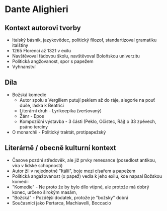 # Dante Alighieri

## Kontext autorovi tvorby

- Italský básník, jazykovědec, politický filozof, standartizoval gramatiku italštiny
- 1265 Florenci až 1321 v exilu
- Navštěvoval řádovou školu, navštěvoval Boloňskou univerzitu
- Politická angžovanost, spor s papežem
- Vyhnanství

## Díla

- Božská komedie
  - Autor spolu s Vergiliem putují peklem až do ráje, alegorie na pouť duše, láska k Beatrici
  - Literární druh - Lyrikoepika (veršovaný)
  - Žánr - Epos
  - Kompoziční výstavba - 3 části (Peklo, Očistec, Ráj) o 33 zpěvech, psáno tercíny
- O monarchii - Politický traktát, protipapežský

## Literárně / obecně kulturní kontext

- Časove pozdní středověk, ale již prvky renesance (posedlost antikou, víra v lidské schopnosti)
- Autor žil v nejednotné "Itálii", boje mezi císařem a papežem
- Politická angažovanost (x papež) vedla k jeho exilu, kde napsal Božskou komedii
- "Komedie" - Ne proto že by bylo dílo vtipné, ale protože má dobrý konec, určeno širokým masám,
- "Božská" - Pozdější dodatek, protože je "božsky" dobrá
- Současníci jako Pertarca, Machiavelli, Boccacio
